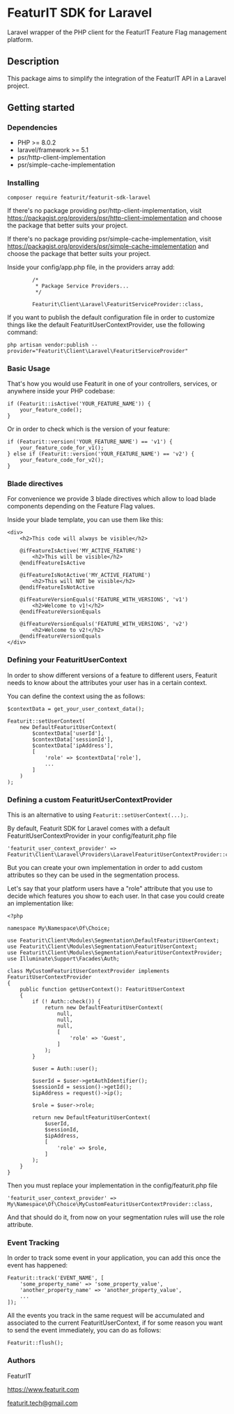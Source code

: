 # FeaturIT SDK for Laravel

Laravel wrapper of the PHP client for the FeaturIT Feature Flag management platform.

## Description

This package aims to simplify the integration of the FeaturIT API in a Laravel project.

## Getting started

### Dependencies

* PHP >= 8.0.2
* laravel/framework >= 5.1
* psr/http-client-implementation
* psr/simple-cache-implementation

### Installing

`composer require featurit/featurit-sdk-laravel`

If there's no package providing psr/http-client-implementation, 
visit https://packagist.org/providers/psr/http-client-implementation and choose the package
that better suits your project.

If there's no package providing psr/simple-cache-implementation,
visit https://packagist.org/providers/psr/simple-cache-implementation and choose the package
that better suits your project.

Inside your config/app.php file, in the providers array add:

```
        /*
         * Package Service Providers...
         */

        Featurit\Client\Laravel\FeaturitServiceProvider::class,
```

If you want to publish the default configuration file in order to customize things 
like the default FeaturitUserContextProvider, use the following command:

`php artisan vendor:publish --provider="Featurit\Client\Laravel\FeaturitServiceProvider"`

### Basic Usage

That's how you would use Featurit in one of your controllers, services, or anywhere inside
your PHP codebase:

```
if (Featurit::isActive('YOUR_FEATURE_NAME')) {
    your_feature_code();
}
```

Or in order to check which is the version of your feature:

```
if (Featurit::version('YOUR_FEATURE_NAME') == 'v1') {
    your_feature_code_for_v1();
} else if (Featurit::version('YOUR_FEATURE_NAME') == 'v2') {
    your_feature_code_for_v2();
}
```

### Blade directives

For convenience we provide 3 blade directives which allow to load blade components depending on the Feature Flag values.

Inside your blade template, you can use them like this:

```
<div>
    <h2>This code will always be visible</h2>

    @ifFeatureIsActive('MY_ACTIVE_FEATURE')
        <h2>This will be visible</h2>
    @endifFeatureIsActive

    @ifFeatureIsNotActive('MY_ACTIVE_FEATURE')
        <h2>This will NOT be visible</h2>
    @endifFeatureIsNotActive
    
    @ifFeatureVersionEquals('FEATURE_WITH_VERSIONS', 'v1')
        <h2>Welcome to v1!</h2>
    @endifFeatureVersionEquals
    
    @ifFeatureVersionEquals('FEATURE_WITH_VERSIONS', 'v2')
        <h2>Welcome to v2!</h2>
    @endifFeatureVersionEquals
</div>
```

### Defining your FeaturitUserContext

In order to show different versions of a feature to different users,
Featurit needs to know about the attributes your user has in a certain context.

You can define the context using the as follows:

```
$contextData = get_your_user_context_data();

Featurit::setUserContext(
    new DefaultFeaturitUserContext(
        $contextData['userId'],
        $contextData['sessionId'],
        $contextData['ipAddress'],
        [
            'role' => $contextData['role'],
            ...
        ]
    )
);
```

### Defining a custom FeaturitUserContextProvider

This is an alternative to using `Featurit::setUserContext(...);`.

By default, Featurit SDK for Laravel comes with a default FeaturitUserContextProvider in 
your config/featurit.php file

```
'featurit_user_context_provider' => Featurit\Client\Laravel\Providers\LaravelFeaturitUserContextProvider::class,
```

But you can create your own implementation in order to add custom attributes so they can be used
in the segmentation process.

Let's say that your platform users have a "role" attribute that you use to decide which features 
you show to each user. In that case you could create an implementation like:

```
<?php

namespace My\Namespace\Of\Choice;

use Featurit\Client\Modules\Segmentation\DefaultFeaturitUserContext;
use Featurit\Client\Modules\Segmentation\FeaturitUserContext;
use Featurit\Client\Modules\Segmentation\FeaturitUserContextProvider;
use Illuminate\Support\Facades\Auth;

class MyCustomFeaturitUserContextProvider implements FeaturitUserContextProvider
{
    public function getUserContext(): FeaturitUserContext
    {
        if (! Auth::check()) {
            return new DefaultFeaturitUserContext(
                null,
                null,
                null,
                [
                    'role' => 'Guest',
                ]
            );
        }

        $user = Auth::user();

        $userId = $user->getAuthIdentifier();
        $sessionId = session()->getId();
        $ipAddress = request()->ip();
        
        $role = $user->role;

        return new DefaultFeaturitUserContext(
            $userId,
            $sessionId,
            $ipAddress,
            [
                'role' => $role,
            ]
        );
    }
}
```

Then you must replace your implementation in the config/featurit.php file

```
'featurit_user_context_provider' => My\Namespace\Of\Choice\MyCustomFeaturitUserContextProvider::class,
```

And that should do it, from now on your segmentation rules will use the role attribute.

### Event Tracking

In order to track some event in your application, you can add this once the event has happened:

```
Featurit::track('EVENT_NAME', [
    'some_property_name' => 'some_property_value',
    'another_property_name' => 'another_property_value',
    ...
]);
```

All the events you track in the same request will be accumulated and associated to the current
FeaturitUserContext, if for some reason you want to send the event immediately, you can do as follows:

```
Featurit::flush();
```

### Authors

FeaturIT

https://www.featurit.com

featurit.tech@gmail.com